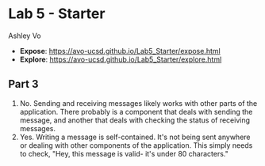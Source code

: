 # Lab 5 - Starter
Ashley Vo

- **Expose**: https://avo-ucsd.github.io/Lab5_Starter/expose.html
- **Explore**: https://avo-ucsd.github.io/Lab5_Starter/explore.html

## Part 3
1. No. Sending and receiving messages likely works with other parts of the application. There probably is a component that deals with sending the message, and another that deals with checking the status of receiving messages.
2. Yes. Writing a message is self-contained. It's not being sent anywhere or dealing with other components of the application. This simply needs to check, "Hey, this message is valid- it's under 80 characters."